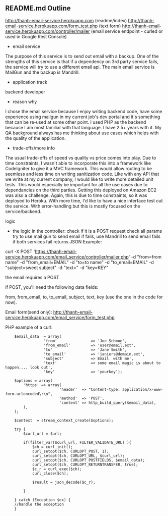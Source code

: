 ## README.md Outline
http://thanh-email-service.herokuapp.com (readme/index)
http://thanh-email-service.herokuapp.com/form_test.php (text form)
http://thanh-email-service.herokuapp.com/controller/mailer (email service endpoint - curled or used in Google Rest Console)

* email service

The purpose of this service is to send out email with a backup. One of the strengths of this service is that if a dependency on 3rd party service fails, the service will try to use a different email api. The main email service is MailGun and the backup is Mandrill.

* application track

backend developer

* reason why

I chose the email service because I enjoy writing backend code, have some experience using mailgun in my current job's dev portal and it's something that can be re-used at some other point. I used PHP as the backend because I am most familiar with that language. I have 2.5+ years with it. My QA background always has me thinking about use cases which helps with the quality of the application.

* trade-offs/more info

The usual trade-offs of speed vs quality vs price comes into play. Due to time constraints, I wasn't able to incorporate this into a framework like CodeIgniter to give it a MVC framework. This would allow routing to be seemless and less time on writing sanitization code. Like with any API that we write at my current company, I would like to write more detailed unit tests. This would especially be important for all the use cases due to dependancies on the third parties. Getting this deployed on Amazon EC2 was also a challenge. Again, this is due to time constraints, so it was deployed to Heroku. With more time, I'd like to have a nice interface test out the service. With error-handling but this is mostly focused on the service/backend.

logic

* the logic in the controller:
check if it is a POST request
check all params
try to use mail gun to send email
if fails, use Mandrill to send email
fails if both services fail
returns JSON
Example:

curl -X POST 'https://thanh-email-service.herokuapp.com/email_service/controller/mailer.php' -d "from=from name" -d "from_email=EMAIL" -d "to=to name" -d "to_email=EMAIL" -d "subject=sweet subject" -d "text=" -d "key=KEY"

the email requires a POST

if POST, you'll need the following data fields: 

from, from_email, to, to_email, subject, text, key (use the one in the code for now).

Email form(send only): http://thanh-email-service.herokuapp.com/email_service/form_test.php

PHP example of a curl:

        $email_data  = array(
                     'from'               => 'Joe Schmoe',
                     'from_email'         => 'user@email.ext',
                     'to'                 => 'Jane Smith',
                     'to_email'           => 'janiers@domain.ext',
                     'subject'            => Email  with me',
                     'text'               => some email magic is about to happen.... look out',
                     'key'                => 'yourkey');

        $options = array(
            'https' => array(
                            'header'  => "Content-type: application/x-www-form-urlencoded\r\n",
                            'method'  => 'POST',
                            'content' => http_build_query($email_data),
            ),
        );

        $context  = stream_context_create($options);
        
        try {
            $curl_url = $url;

            if(filter_var($curl_url, FILTER_VALIDATE_URL) ){
                $ch = curl_init();
                curl_setopt($ch, CURLOPT_POST, 1);
                curl_setopt($ch, CURLOPT_URL, $curl_url);
                curl_setopt($ch, CURLOPT_POSTFIELDS, $email_data);
                curl_setopt($ch, CURLOPT_RETURNTRANSFER, true);                     
                $c_r = curl_exec($ch);                 
                curl_close($ch);

                $result = json_decode($c_r);   

            }

        } catch (Exception $ex) {
        //handle the exception
        }
            



